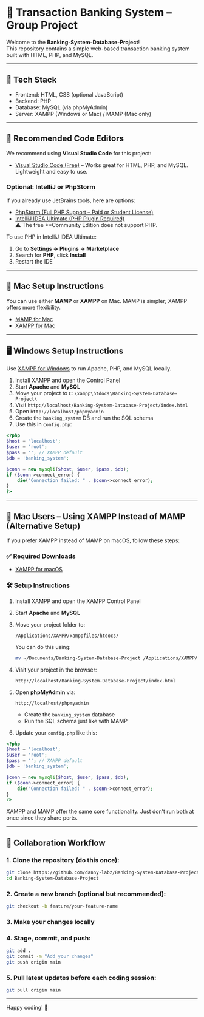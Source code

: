 
# 💸 Transaction Banking System – Group Project

Welcome to the **Banking-System-Database-Project**!  
This repository contains a simple web-based transaction banking system built with HTML, PHP, and MySQL.

---

## 🧠 Tech Stack

- Frontend: HTML, CSS (optional JavaScript)
- Backend: PHP
- Database: MySQL (via phpMyAdmin)
- Server: XAMPP (Windows or Mac) / MAMP (Mac only)

---

## 🧠 Recommended Code Editors

We recommend using **Visual Studio Code** for this project:

- [Visual Studio Code (Free)](https://code.visualstudio.com/) – Works great for HTML, PHP, and MySQL. Lightweight and easy to use.

### Optional: IntelliJ or PhpStorm

If you already use JetBrains tools, here are options:

- [PhpStorm (Full PHP Support – Paid or Student License)](https://www.jetbrains.com/phpstorm/)
- [IntelliJ IDEA Ultimate (PHP Plugin Required)](https://www.jetbrains.com/idea/)  
  ⚠️ The free **Community Edition does not support PHP.

To use PHP in IntelliJ IDEA Ultimate:
1. Go to **Settings → Plugins → Marketplace**
2. Search for **PHP**, click **Install**
3. Restart the IDE

---

## 🍏 Mac Setup Instructions

You can use either **MAMP** or **XAMPP** on Mac. MAMP is simpler; XAMPP offers more flexibility.

- [MAMP for Mac](https://www.mamp.info/en/mac/)
- [XAMPP for Mac](https://www.apachefriends.org/index.html)

---

## 🖥 Windows Setup Instructions

Use [XAMPP for Windows](https://www.apachefriends.org/index.html) to run Apache, PHP, and MySQL locally.

1. Install XAMPP and open the Control Panel
2. Start **Apache** and **MySQL**
3. Move your project to `C:\xampp\htdocs\Banking-System-Database-Project\`
4. Visit `http://localhost/Banking-System-Database-Project/index.html`
5. Open `http://localhost/phpmyadmin`
6. Create the `banking_system` DB and run the SQL schema
7. Use this in `config.php`:

```php
<?php
$host = 'localhost';
$user = 'root';
$pass = ''; // XAMPP default
$db = 'banking_system';

$conn = new mysqli($host, $user, $pass, $db);
if ($conn->connect_error) {
    die("Connection failed: " . $conn->connect_error);
}
?>
```

---

## 🍏 Mac Users – Using XAMPP Instead of MAMP (Alternative Setup)

If you prefer XAMPP instead of MAMP on macOS, follow these steps:

### ✅ Required Downloads

- [XAMPP for macOS](https://www.apachefriends.org/index.html)

### 🛠 Setup Instructions

1. Install XAMPP and open the XAMPP Control Panel
2. Start **Apache** and **MySQL**
3. Move your project folder to:
   ```
   /Applications/XAMPP/xamppfiles/htdocs/
   ```
   You can do this using:
   ```bash
   mv ~/Documents/Banking-System-Database-Project /Applications/XAMPP/xamppfiles/htdocs/
   ```

4. Visit your project in the browser:
   ```
   http://localhost/Banking-System-Database-Project/index.html
   ```

5. Open **phpMyAdmin** via:
   ```
   http://localhost/phpmyadmin
   ```
   - Create the `banking_system` database
   - Run the SQL schema just like with MAMP

6. Update your `config.php` like this:

```php
<?php
$host = 'localhost';
$user = 'root';
$pass = ''; // XAMPP default
$db = 'banking_system';

$conn = new mysqli($host, $user, $pass, $db);
if ($conn->connect_error) {
    die("Connection failed: " . $conn->connect_error);
}
?>
```

XAMPP and MAMP offer the same core functionality. Just don’t run both at once since they share ports.

---

## 👥 Collaboration Workflow

### 1. Clone the repository (do this once):
```bash
git clone https://github.com/danny-labz/Banking-System-Database-Project.git
cd Banking-System-Database-Project
```

### 2. Create a new branch (optional but recommended):
```bash
git checkout -b feature/your-feature-name
```

### 3. Make your changes locally

### 4. Stage, commit, and push:
```bash
git add .
git commit -m "Add your changes"
git push origin main
```

### 5. Pull latest updates before each coding session:
```bash
git pull origin main
```

---

Happy coding! 🚀
